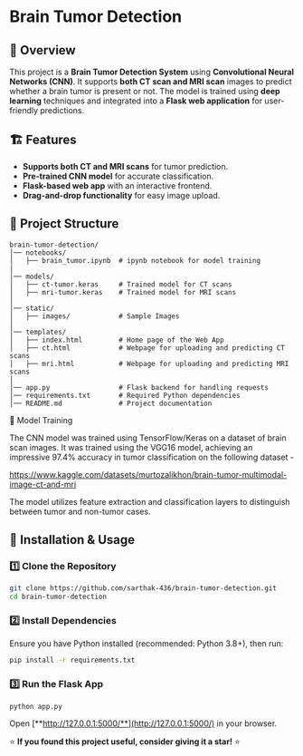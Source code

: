 # Brain Tumor Detection

## 📌 Overview

This project is a **Brain Tumor Detection System** using **Convolutional Neural Networks (CNN)**. It supports **both CT scan and MRI scan** images to predict whether a brain tumor is present or not. The model is trained using **deep learning** techniques and integrated into a **Flask web application** for user-friendly predictions.

## 🏗️ Features

- **Supports both CT and MRI scans** for tumor prediction.
- **Pre-trained CNN model** for accurate classification.
- **Flask-based web app** with an interactive frontend.
- **Drag-and-drop functionality** for easy image upload.

## 📂 Project Structure

```
brain-tumor-detection/
│── notebooks/
│   ├── brain_tumor.ipynb  # ipynb notebook for model training
|
│── models/
│   ├── ct-tumor.keras     # Trained model for CT scans
│   ├── mri-tumor.keras    # Trained model for MRI scans
│
│── static/
│   ├── images/            # Sample Images
│
│── templates/
│   ├── index.html         # Home page of the Web App
│   ├── ct.html            # Webpage for uploading and predicting CT scans
│   ├── mri.html           # Webpage for uploading and predicting MRI scans
│
│── app.py                 # Flask backend for handling requests
│── requirements.txt       # Required Python dependencies
│── README.md              # Project documentation
```
🧪 Model Training

The CNN model was trained using TensorFlow/Keras on a dataset of brain scan images. It was trained using the VGG16 model, achieving an impressive 97.4% accuracy in tumor classification on the following dataset -

https://www.kaggle.com/datasets/murtozalikhon/brain-tumor-multimodal-image-ct-and-mri

The model utilizes feature extraction and classification layers to distinguish between tumor and non-tumor cases.

## 🚀 Installation & Usage

### 1️⃣ Clone the Repository

```bash
git clone https://github.com/sarthak-436/brain-tumor-detection.git
cd brain-tumor-detection
```

### 2️⃣ Install Dependencies

Ensure you have Python installed (recommended: Python 3.8+), then run:

```bash
pip install -r requirements.txt
```

### 3️⃣ Run the Flask App

```bash
python app.py
```

Open [**http://127.0.0.1:5000/**](http://127.0.0.1:5000/) in your browser.


⭐ **If you found this project useful, consider giving it a star!** ⭐


